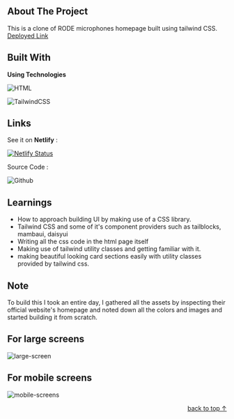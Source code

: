<!-- ABOUT THE PROJECT -->

## About The Project

This is a clone of RODE microphones homepage built using tailwind CSS.
<a href="https://rode-new.netlify.app/">Deployed Link</a>
  </p>

## Built With

**Using Technologies**

![HTML][html-shield]

![TailwindCSS][tailwind-css]



## Links

See it on **Netlify** :

[![Netlify Status](https://api.netlify.com/api/v1/badges/50855569-8217-49d2-9f43-00e38967b7ff/deploy-status)](https://app.netlify.com/sites/rode-new/deploys)

Source Code :

![Github][github-shield]

<!-- LEARNT -->

## Learnings

- How to approach building UI by making use of a CSS library.
- Tailwind CSS and some of it's component providers such as tailblocks, mambaui, daisyui
- Writing all the css code in the html page itself
- Making use of tailwind utility classes and getting familiar with it.
- making beautiful looking card sections easily with utility classes provided by tailwind css.
<!-- NOTE -->

## Note

To build this I took an entire day, I gathered all the assets by inspecting their official website's homepage and noted down all the colors and images and started building it from scratch.

## For large screens

![large-screen](/)

## For mobile screens

![mobile-screens](/mobile_screen.png)

<p align="right"><a href="#top"> back to top &#x2191;</a></p>
<!-- Tools and Technologies -->

[html-shield]: https://img.shields.io/badge/html5-%23E34F26.svg?style=for-the-badge&logo=html5&logoColor=white
[tailwind-css]: https://img.shields.io/badge/-Tailwind%20CSS-bluegreen
[chrome-shield]: https://img.shields.io/badge/
[vscode-shield]: https://img.shields.io/badge/Google%20Chrome-4285F4?style=for-the-badge&logo=GoogleChrome&logoColor=white
[netlify-shield]: https://img.shields.io/badge/netlify-%23000000.svg?style=for-the-badge&logo=netlify&logoColor=#00C7B7
[git-shield]: https://img.shields.io/badge/git-%23F05033.svg?style=for-the-badge&logo=git&logoColor=white
[github-shield]: https://img.shields.io/badge/github-%23121011.svg?style=for-the-badge&logo=github&logoColor=white


